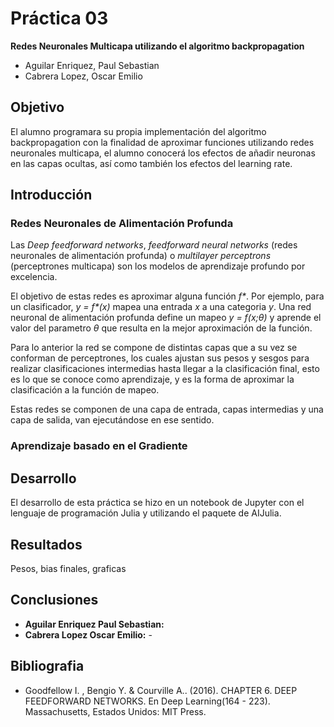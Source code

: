 # Práctica 03

__Redes Neuronales Multicapa utilizando el algoritmo backpropagation__

- Aguilar Enriquez, Paul Sebastian
- Cabrera Lopez, Oscar Emilio

## Objetivo

El alumno programara su propia implementación del algoritmo backpropagation con la finalidad de aproximar funciones utilizando redes neuronales multicapa, el alumno conocerá los efectos de añadir neuronas en las capas ocultas, así como también los efectos del learning rate.

## Introducción

### Redes Neuronales de Alimentación Profunda

Las _Deep feedforward networks_, _feedforward neural networks_ (redes neuronales de alimentación profunda) o _multilayer perceptrons_ (perceptrones multicapa) son los modelos de aprendizaje profundo por excelencia.

El objetivo de estas redes es aproximar alguna función _f*_. Por ejemplo, para un clasificador, _y = f*(x)_ mapea una entrada _x_ a una categoria _y_. Una red neuronal de alimentación profunda define un mapeo _y = f(x;θ)_ y aprende el valor del parametro _θ_ que resulta en la mejor aproximación de la función.

Para lo anterior la red se compone de distintas capas que a su vez se conforman de perceptrones, los cuales ajustan sus pesos y sesgos para realizar clasificaciones intermedias hasta llegar a la clasificación final, esto es lo que se conoce como aprendizaje, y es la forma de aproximar la clasificación a la función de mapeo.

Estas redes se componen de una capa de entrada, capas intermedias y una capa de salida, van ejecutándose en ese sentido.

### Aprendizaje basado en el Gradiente



## Desarrollo

El desarrollo de esta práctica se hizo en un notebook de Jupyter con el lenguaje de programación Julia y utilizando el paquete de AIJulia.

## Resultados

Pesos, bias finales, graficas

## Conclusiones

- __Aguilar Enriquez Paul Sebastian:__
- __Cabrera Lopez Oscar Emilio:__ -

## Bibliografia

- Goodfellow I. , Bengio Y. & Courville A.. (2016). CHAPTER 6. DEEP FEEDFORWARD NETWORKS. En Deep Learning(164 - 223). Massachusetts, Estados Unidos: MIT Press.
